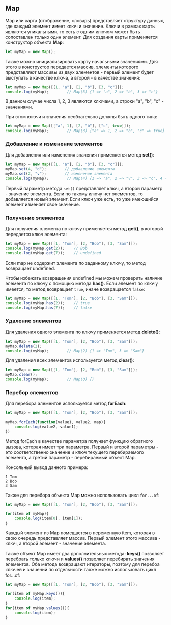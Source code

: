 ## Map

Map или карта (отображение, словарь) представляет структуру данных, где каждый элемент имеет ключ и значение. Ключи в рамках карты являются уникальными, то есть 
с одним ключом может быть сопоставлен только один элемент. Для создания карты применяется конструктор объекта **Map**:

```js
let myMap = new Map();
```

Также можно инициализировать карту начальными значениями. Для этого в конструктор передается массив, элементы которого представляют массивы из двух элементов - первый элемент 
будет выступать в качестве ключа, а второй - в качестве значения:

```js
let myMap = new Map([[1, "a"], [2, "b"], [3, "c"]]);
console.log(myMap);        // Map(3) {1 => "a", 2 => "b", 3 => "c"}
```

В данном случае числа 1, 2, 3 являются ключами, а строки "a", "b", "c" - значениями.

При этом ключи и значения необзательно должны быть одного типа:

```js
let myMap = new Map([["a", 1], [2, "b"], ["c", true]]);
console.log(myMap);        // Map(3) {"a" => 1, 2 => "b", "c" => true}
```

### Добавление и изменение элементов

Для добавления или изменения значения применяется метод **set()**:

```js
let myMap = new Map([[1, "a"], [2, "b"], [3, "c"]]);
myMap.set(4, "d");        // добавление элемента
myMap.set(2, "v");        // изменение элемента
console.log(myMap);        // Map(4) {1 => "a", 2 => "v", 3 => "c", 4 => "d"}
```

Первый параметр метода `set()` представляет ключ, а второй параметр - значение элемента. Если по такому ключу нет элементов, то добавляется 
новый элемент. Если ключ уже есть, то уже имеющийся элемент изменяет свое значение.

### Получение элементов

Для получения элемента по ключу применяется метод **get()**, в который передается ключ элемента:

```js
let myMap = new Map([[1, "Tom"], [2, "Bob"], [3, "Sam"]]);
console.log(myMap.get(2));    // Bob
console.log(myMap.get(7));    // undefined
```

Если map не содержит элемента по заданному ключу, то метод возвращает undefined.

Чтобы избежать возвращения undefined мы можем проверить наличие элемента по ключу с помощью метода **has()**. 
Если элемент по ключу имеется, то метод возвращает `true`, иначе возвращается `false`:

```js
let myMap = new Map([[1, "Tom"], [2, "Bob"], [3, "Sam"]]);
console.log(myMap.has(2));    // true
console.log(myMap.has(7));    // false
```

### Удаление элементов

Для удаления одного элемента по ключу применяется метод **delete()**:

```js
let myMap = new Map([[1, "Tom"], [2, "Bob"], [3, "Sam"]]);
myMap.delete(2);
console.log(myMap);        // Map(2) {1 => "Tom", 3 => "Sam"}
```

Для удаления всех элементов используется метод **clear()**:

```js
let myMap = new Map([[1, "Tom"], [2, "Bob"], [3, "Sam"]]);
myMap.clear();
console.log(myMap);        // Map(0) {}
```

### Перебор элементов

Для перебора элементов используется метод **forEach**:

```js
let myMap = new Map([[1, "Tom"], [2, "Bob"], [3, "Sam"]]);

myMap.forEach(function(value1, value2, map){
    console.log(value2, value1);
})
```

Метод forEach в качестве параметра получает функцию обратного вызова, которая имеет три параметра. Первый и второй параметры - это соответственно значение и ключ текущего перебираемого элемента, 
а третий параметр - перебираемый объект Map.

Консольный вывод данного примера:

```browser
1 Tom
2 Bob
3 Sam
```

Также для перебора объекта Map можно использовать цикл `for...of`:

```js
let myMap = new Map([[1, "Tom"], [2, "Bob"], [3, "Sam"]]);

for(item of myMap){
    console.log(item[0], item[1]);
}
```

Каждый элемент из Map помещается в переменную item, которая в свою очередь представляет массив. Первый элемент этого массива - ключ, а второй элемент - 
значение элемента.

Также объект Map имеет два дополнительных метода: **keys()** позволяет перебрать только ключи и **values()** 
позволяет перебирать значения элементов. Оба метода возвращают итераторы, поэтому для перебоа ключей и значений по отдельности также можно использовать 
цикл for...of:

```js
let myMap = new Map([[1, "Tom"], [2, "Bob"], [3, "Sam"]]);

for(item of myMap.keys()){
    console.log(item);
}
for(item of myMap.values()){
    console.log(item);
}
```

